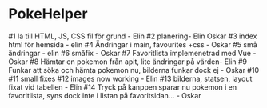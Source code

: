 ﻿# PokeHelper
#1 la till HTML, JS, CSS fil för grund - Elin
#2 planering- Elin Oskar
#3 index html för hemsida - elin
#4 Ändringar i main, favourites +css - Oskar
#5 små ändringar - elin
#6 småfix - Oskar
#7 Favoritlista implemenetrad med Vue - Oskar 
#8 Hämtar en pokemon från apit, lite ändringar på värden- Elin 
#9 Funkar att söka och hämta pokemon nu, bilderna funkar dock ej - Oskar 
#10 
#11 small fixes
#12 images now working - Elin
#13 bilderna, statsen, layout fixat vid tabellen - Elin 
#14 Tryck på kanppen sparar nu pokemon i en favoritlista, syns dock inte i listan på favoritsidan... - Oskar
